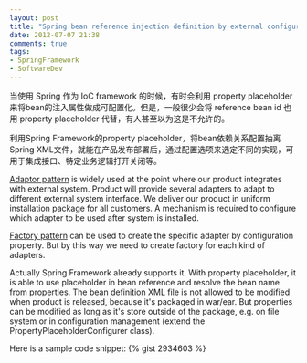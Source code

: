 ```yaml
---
layout: post
title: "Spring bean reference injection definition by external configuration"
date: 2012-07-07 21:38
comments: true
tags:
- SpringFramework
- SoftwareDev 
---
```

当使用 Spring 作为 IoC framework 的时候，有时会利用 property placeholder 来将bean的注入属性做成可配置化。但是，一般很少会将 reference bean id 也用 property placeholder 代替，有人甚至以为这是不允许的。

利用Spring Framework的property placeholder，将bean依赖关系配置抽离Spring XML文件，就能在产品发布部署后，通过配置选项来选定不同的实现，可用于集成接口、特定业务逻辑打开关闭等。

[Adaptor pattern](http://www.oodesign.com/adapter-pattern.html) is widely used at the point where our product integrates with external system. Product will provide several adapters to adapt to different external system interface.
We deliver our product in uniform installation package for all customers. A mechanism is required to configure which adapter to be used after system is installed.

[Factory pattern](http://www.oodesign.com/factory-pattern.html) can be used to create the specific adapter by configuration property. But by this way we need to create factory for each kind of adapters.

Actually Spring Framework already supports it. With property placeholder, it is able to use placeholder in bean reference and resolve the bean name from properties. The bean definition XML file is not allowed to be modified when product is released, because it's packaged in war/ear. But properties can be modified as long as it's store outside of the package, e.g. on file system or in configuration management (extend the PropertyPlaceholderConfigurer class).

Here is a sample code snippet:
{% gist 2934603 %}